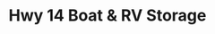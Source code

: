 ---
title: "Hwy 14 Boat & RV Storage"
url: /greer/hwy-14-boat-and-rv-storage/
shop: storage rental
---